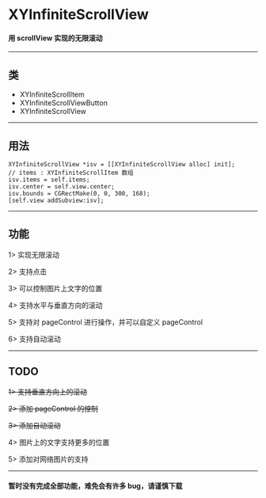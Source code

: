 # XYInfiniteScrollView
#### 用 scrollView 实现的无限滚动
---

类
---

* XYInfiniteScrollItem
* XYInfiniteScrollViewButton
* XYInfiniteScrollView

---

用法
---	
    
    XYInfiniteScrollView *isv = [[XYInfiniteScrollView alloc] init];
    // items : XYInfiniteScrollItem 数组
  	isv.items = self.items;
  	isv.center = self.view.center;
  	isv.bounds = CGRectMake(0, 0, 300, 168);
  	[self.view addSubview:isv];

    
---- 
功能 
---
1> 实现无限滚动

2> 支持点击

3> 可以控制图片上文字的位置

4> 支持水平与垂直方向的滚动

5> 支持对 pageControl 进行操作，并可以自定义 pageControl

6> 支持自动滚动

----

TODO
---

~~1> 支持垂直方向上的滚动~~

~~2> 添加 pageControl 的控制~~

~~3> 添加自动滚动~~

4> 图片上的文字支持更多的位置

5> 添加对网络图片的支持

----
#### 暂时没有完成全部功能，难免会有许多 bug，请谨慎下载
    
    
 
